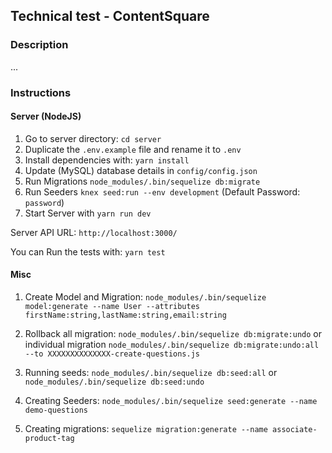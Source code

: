 ## Technical test - ContentSquare

### Description

...

### Instructions

#### Server (NodeJS)
1. Go to server directory: `cd server`
2. Duplicate the `.env.example` file and rename it to `.env`
3. Install dependencies with: `yarn install`
4. Update (MySQL) database details in `config/config.json`
5. Run Migrations `node_modules/.bin/sequelize db:migrate`
6. Run Seeders `knex seed:run --env development` (Default Password: `password`)
7. Start Server with `yarn run dev`

Server API URL: `http://localhost:3000/`

You can Run the tests with: `yarn test`


#### Misc
1. Create Model and Migration: `node_modules/.bin/sequelize model:generate --name User --attributes firstName:string,lastName:string,email:string`

2. Rollback all migration: `node_modules/.bin/sequelize db:migrate:undo` or individual migration `node_modules/.bin/sequelize db:migrate:undo:all --to XXXXXXXXXXXXXX-create-questions.js`

3. Running seeds: `node_modules/.bin/sequelize db:seed:all` or `node_modules/.bin/sequelize db:seed:undo`

4. Creating Seeders: `node_modules/.bin/sequelize seed:generate --name demo-questions`

5. Creating migrations: `sequelize migration:generate --name associate-product-tag`
